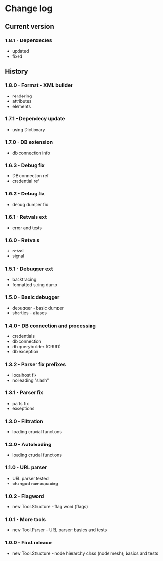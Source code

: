 # Change log
## Current version
### 1.8.1 - Dependecies
- updated
- fixed

## History
### 1.8.0 - Format - XML builder
- rendering
- attributes
- elements

### 1.7.1 - Dependecy update
- using Dictionary

### 1.7.0 - DB extension
- db connection info

### 1.6.3 - Debug fix
- DB connection ref
- credential ref

### 1.6.2 - Debug fix
- debug dumper fix

### 1.6.1 - Retvals ext
- error and tests

### 1.6.0 - Retvals
- retval
- signal

### 1.5.1 - Debugger ext
- backtracing
- formatted string dump

### 1.5.0 - Basic debugger
- debugger - basic dumper
- shorties - aliases

### 1.4.0 - DB connection and processing
- credentials
- db connection
- db querybuilder (CRUD)
- db exception

### 1.3.2 - Parser fix prefixes
- localhost fix
- no leading "slash"

### 1.3.1 - Parser fix
- parts fix
- exceptions

### 1.3.0 - Filtration
- loading crucial functions

### 1.2.0 - Autoloading
- loading crucial functions

### 1.1.0 - URL parser
- URL parser tested
- changed namespacing

### 1.0.2 - Flagword
- new Tool.Structure - flag word (flags)

### 1.0.1 - More tools
- new Tool.Parser - URL parser; basics and tests

### 1.0.0 - First release
- new Tool.Structure - node hierarchy class (node mesh); basics and tests
